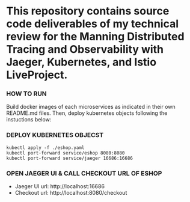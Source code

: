 # This repository contains source code deliverables of my technical review for the Manning Distributed Tracing and Observability with Jaeger, Kubernetes, and Istio LiveProject.

### HOW TO RUN 
Build docker images of each microservices as indicated in their own README.md files. Then, deploy kubernetes objects following the instuctions below:

### DEPLOY KUBERNETES OBJECST
```
kubectl apply -f ./eshop.yaml
kubectl port-forward service/eshop 8080:8080
kubectl port-forward service/jaeger 16686:16686
```

### OPEN JAEGER UI & CALL CHECKOUT URL OF ESHOP 
* Jaeger UI url: http://localhost:16686
* Checkout url: http://localhost:8080/checkout